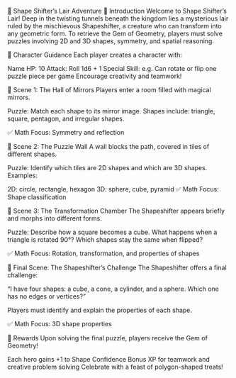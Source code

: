 🔺 Shape Shifter’s Lair Adventure
📘 Introduction
Welcome to Shape Shifter’s Lair! Deep in the twisting tunnels beneath the kingdom lies a mysterious lair ruled by the mischievous Shapeshifter, a creature who can transform into any geometric form.
To retrieve the Gem of Geometry, players must solve puzzles involving 2D and 3D shapes, symmetry, and spatial reasoning.

🧙 Character Guidance
Each player creates a character with:

Name
HP: 10
Attack: Roll 1d6 + 1
Special Skill: e.g. Can rotate or flip one puzzle piece per game
Encourage creativity and teamwork!

🧩 Scene 1: The Hall of Mirrors
Players enter a room filled with magical mirrors.

Puzzle:
Match each shape to its mirror image.
Shapes include: triangle, square, pentagon, and irregular shapes.

✅ Math Focus: Symmetry and reflection

🧱 Scene 2: The Puzzle Wall
A wall blocks the path, covered in tiles of different shapes.

Puzzle:
Identify which tiles are 2D shapes and which are 3D shapes.
Examples:

2D: circle, rectangle, hexagon
3D: sphere, cube, pyramid
✅ Math Focus: Shape classification

🧮 Scene 3: The Transformation Chamber
The Shapeshifter appears briefly and morphs into different forms.

Puzzle:
Describe how a square becomes a cube.
What happens when a triangle is rotated 90°?
Which shapes stay the same when flipped?

✅ Math Focus: Rotation, transformation, and properties of shapes

🧠 Final Scene: The Shapeshifter’s Challenge
The Shapeshifter offers a final challenge:

“I have four shapes: a cube, a cone, a cylinder, and a sphere.
Which one has no edges or vertices?”

Players must identify and explain the properties of each shape.

✅ Math Focus: 3D shape properties

🎁 Rewards
Upon solving the final puzzle, players receive the Gem of Geometry!

Each hero gains +1 to Shape Confidence
Bonus XP for teamwork and creative problem solving
Celebrate with a feast of polygon-shaped treats!
